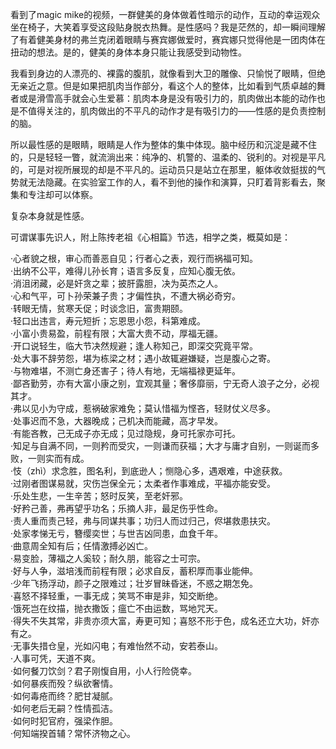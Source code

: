 <p class="has-line-data" data-line-start="2" data-line-end="3">看到了magic mike的视频，一群健美的身体做着性暗示的动作，互动的幸运观众坐在椅子，大笑着享受这段贴身脱衣热舞。是性感吗？我是茫然的，却一瞬间理解了有着健美身材的弗兰克闭着眼睛与赛宾娜做爱时，赛宾娜只觉得他是一团肉体在扭动的想法。是的，健美的身体本身只能让我感受到动物性。</p>
<p class="has-line-data" data-line-start="4" data-line-end="5">我看到身边的人漂亮的、裸露的腹肌，就像看到大卫的雕像、只愉悦了眼睛，但绝无亲近之意。但是如果把肌肉当作部分，看这个人的整体，比如看到气质卓越的舞者或是滑雪高手就会心生爱慕：肌肉本身是没有吸引力的，肌肉做出本能的动作也是不值得关注的，肌肉做出的不平凡的动作才是有吸引力的——性感的是负责控制的脑。</p>
<p class="has-line-data" data-line-start="6" data-line-end="7">所以最性感的是眼睛，眼睛是人作为整体的集中体现。脑中经历和沉淀是藏不住的，只是轻轻一瞥，就流淌出来：纯净的、机警的、温柔的、锐利的。对视是平凡的，可是对视所展现的却是不平凡的。运动员只是站立在那里，躯体收敛挺拔的气势就无法隐藏。在实验室工作的人，看不到他的操作和演算，只盯着背影看去，聚集和专注却可以体察。</p>
<p class="has-line-data" data-line-start="8" data-line-end="9">复杂本身就是性感。</p>
<p class="has-line-data" data-line-start="10" data-line-end="11">可谓谋事先识人，附上陈抟老祖《心相篇》节选，相学之类，概莫如是：</p>
<p class="has-line-data" data-line-start="12" data-line-end="48">·心者貌之根，审心而善恶自见；行者心之表，观行而祸福可知。<br>
·出纳不公平，难得儿孙长育；语言多反复，应知心腹无依。<br>
·消沮闭藏，必是奸贪之辈；披肝露胆，决为英杰之人。<br>
·心和气平，可卜孙荣兼子贵；才偏性执，不遭大祸必奇穷。<br>
·转眼无情，贫寒夭促；时谈念旧，富贵期颐。<br>
·轻口出违言，寿元短折；忘恩思小怨，科第难成。<br>
·小富小贵易盈，前程有限；大富大贵不动，厚福无疆。<br>
·开口说轻生，临大节决然规避；逢人称知己，即深交究竟平常。<br>
·处大事不辞劳怨，堪为栋梁之材；遇小故辄避嫌疑，岂是腹心之寄。<br>
·与物难堪，不测亡身还害子；待人有地，无端福禄更延年。<br>
·鄙吝勤劳，亦有大富小康之别，宜观其量；奢侈靡丽，宁无奇人浪子之分，必视其才。<br>
·弗以见小为守成，惹祸破家难免；莫认惜福为悭吝，轻财仗义尽多。<br>
·处事迟而不急，大器晚成；己机决而能藏，高才早发。<br>
·有能吝教，己无成子亦无成；见过隐规，身可托家亦可托。<br>
·知足与自满不同，一则矜而受灾，一则谦而获福；大才与庸才自别，一则诞而多败，一则实而有成。<br>
·忮（zhì）求念胜，图名利，到底逊人；恻隐心多，遇艰难，中途获救。<br>
·过刚者图谋易就，灾伤岂保全元；太柔者作事难成，平福亦能安受。<br>
·乐处生悲，一生辛苦；怒时反笑，至老奸邪。<br>
·好矜己善，弗再望乎功名；乐摘人非，最足伤乎性命。<br>
·责人重而责己轻，弗与同谋共事；功归人而过归己，侭堪救患扶灾。<br>
·处家孝悌无亏，簪缨奕世；与世吉凶同患，血食千年。<br>
·曲意周全知有后；任情激搏必凶亡。<br>
·易变脸，薄福之人奚较；耐久朋，能容之士可宗。<br>
·好与人争，滋培浅而前程有限；必求自反，蓄积厚而事业能伸。<br>
·少年飞扬浮动，颜子之限难过；壮岁冒昧昏迷，不惑之期怎免。<br>
·喜怒不择轻重，一事无成；笑骂不审是非，知交断绝。<br>
·饿死岂在纹描，抛衣撒饭；瘟亡不由运数，骂地咒天。<br>
·得失不失其常，非贵亦须大富，寿更可知；喜怒不形于色，成名还立大功，奸亦有之。<br>
·无事失措仓皇，光如闪电；有难怡然不动，安若泰山。<br>
·人事可凭，天道不爽。<br>
·如何餐刀饮剑？君子刚愎自用，小人行险侥幸。<br>
·如何暴疾而殁？纵欲奢情。<br>
·如何毒疮而终？肥甘凝腻。<br>
·如何老后无嗣？性情孤洁。<br>
·如何时犯官府，强梁作胆。<br>
·何知端揆首辅？常怀济物之心。</p>
